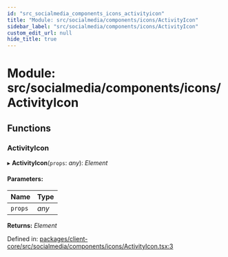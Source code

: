 ```yaml
---
id: "src_socialmedia_components_icons_activityicon"
title: "Module: src/socialmedia/components/icons/ActivityIcon"
sidebar_label: "src/socialmedia/components/icons/ActivityIcon"
custom_edit_url: null
hide_title: true
---
```


# Module: src/socialmedia/components/icons/ActivityIcon

## Functions

### ActivityIcon

▸ **ActivityIcon**(`props`: *any*): *Element*

#### Parameters:

Name | Type |
:------ | :------ |
`props` | *any* |

**Returns:** *Element*

Defined in: [packages/client-core/src/socialmedia/components/icons/ActivityIcon.tsx:3](https://github.com/xr3ngine/xr3ngine/blob/716a06460/packages/client-core/src/socialmedia/components/icons/ActivityIcon.tsx#L3)
